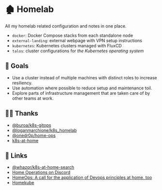 # 🏚️ Homelab

All my homelab related configuration and notes in one place.

- `docker`: Docker Compose stacks from each standalone node
- `external-landing`: external webpage with VPN setup instructions
- `kubernetes`: Kubernetes clusters managed with FluxCD
- `talos`: cluster configurations for *the Kubernetes operating system*

## 🎯 Goals

- Use a cluster instead of multiple machines with distinct roles to increase resiliency.
- Use automation where possible to reduce setup and maintenance toil.
- Explore parts of infrastructure management that are taken care of by other teams at work.

## 🤝🏻 Thanks

- [@buroa/k8s-gitops](https://github.com/buroa/k8s-gitops/)
- [@loganmarchione/k8s_homelab](https://github.com/loganmarchione/k8s_homelab/)
- [@onedr0p/home-ops](https://github.com/onedr0p/home-ops/)
- [k8s-at-home](https://github.com/topics/k8s-at-home)

## 🔗 Links

- [@whazor/k8s-at-home-search](https://kubesearch.dev)
- [Home Operations on Discord](https://discord.gg/home-operations)
- [HomeOps: A call for the application of Devops principles at home, too](https://www.0xf8.org/2013/12/homeops-a-call-for-the-application-of-devops-principles-at-home-too-2/)
- [Homekube](https://homekube.org)
